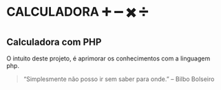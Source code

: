 # CALCULADORA :heavy_plus_sign: :heavy_minus_sign: :heavy_multiplication_x: :heavy_division_sign:
## Calculadora com PHP

O intuito deste projeto, é aprimorar os conhecimentos com a linguagem php.
>“Simplesmente não posso ir sem saber para onde.” – Bilbo Bolseiro
